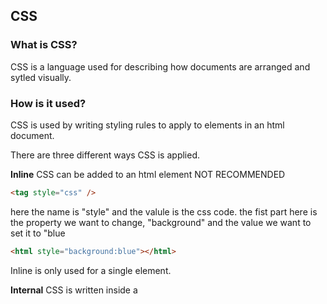 ## CSS

### What is CSS?

CSS is a language used for describing how documents are arranged and sytled visually.

### How is it used?

CSS is used by writing styling rules to apply to elements in an html document.

There are three different ways CSS is applied.

**Inline** CSS can be added to an html element NOT RECOMMENDED

```html
<tag style="css" />
```

here the name is "style" and the valule is the css code.
the fist part here is the property we want to change, "background" and the value we want to set it to "blue

```html
<html style="background:blue"></html>
```

Inline is only used for a single element.

**Internal** CSS is written inside a <style> element. NOT RECOMMENDED

```html
<style>
  css
</style>
```

While Inline CSS applies to a specific element, Internal applies to the entire html document. The below code applies the red value to the background property to all p elements in the html document.

```html
<html>
  <head>
    <style>
      p {
        background: red;
      }
    </style>
  </head>
</html>
```

**External** CSS links to an external CSS document

```html
<link href="./styles.css" rel="stylesheet" />
```

External CSS styling is useful for multi-page websites

This CSS code lives in an external file, usually styles.css or main.css

To connect the html document to the external css code you will add a link element to the head of the html.

The link element needs two properties: the "rel" which determines the role the linked file has in relationship to the html file and the "href" which lists the directory

External is most common.

```html
<link href="./styles.css" rel="stylesheet" />
```

### CSS Selectors

Selectors are used to select parts of the html to apply CSS code to.

CSS code is made of 3 parts

selector (paragraph tags), property (color) and value (blue)

#### Types of Selectors

**Element Selector** A selector that applies to every occurance of a selector

```css
h2 {
  color: red;
}
```

This will make the color property of every h2 element red.

**Class Selector** A selector that applies to a certain class of elements

```css
.blue-heading {
  color: blue;
}
```

This will make the color property of all html elements with the class red-heading red.

What is a class?

A class is an attribute that can be added to html elements to group the same css rules.

```html
<h3 class="blue-heading">Heading</h3>
<h3>Heading</h3>
```

The html code above will make the h3 element with the class blue-heading blue

**Id Selector** should only be applied to a single element in an entire html document. That html element should only have one id applied to it, this should be a unique element.

```css
#main {
  color: grey;
}
```

This will make the color property of the html element with the main id grey.

**Attribute selector** can be used to specify elements with specific attributes or attribute values.

````css
p[draggable="false"]{
  color:red;
}```
````

This css will make all p elements with the draggable value of false red.

**Universal Selector** will apply to every element

````css
* {
  color: blue;
}```
````

### Semicolons

Every CSS rule needs to end with a semicolon.

### Notes about the color attribute

Color will apply to the color of text when applied to text elements, not the background

### Colors

Color attribute will style the color of the text of text elements

Names: Browsers support 140 different color names to be used as values for color attributes

```css
p {
  color: red;
}
```

RGB: three digits that result in over 16 million color options

Hex: same color model as RGB but represented with hexadecimal (0-9 and A-F) The first two places in a hexadecimel represent the red, the middle 2 green, and the last two blue.

### General Notes

Alignment properties only move things within the confines of the content.

For example if you give an h2 tag a align right property but also a "width:50%" the h2 tag will align right but only within it's scope of 50% of the page.

### Text Properties

font-weight: controls the boldness or lightness of a given piece of text

text-decoration: controls the appearance of lines on text (under, over, through)
+
